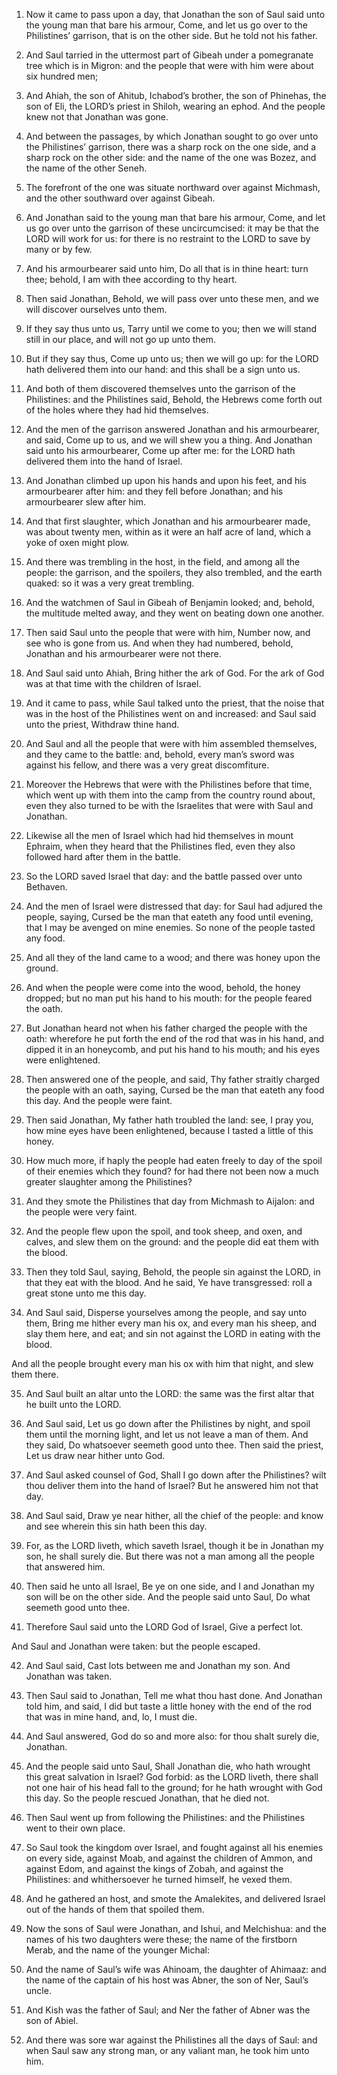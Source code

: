 1. Now it came to pass upon a day, that Jonathan the son of Saul
said unto the young man that bare his armour, Come, and let us go over
to the Philistines’ garrison, that is on the other side. But he told
not his father.

2. And Saul tarried in the uttermost part of Gibeah under a
pomegranate tree which is in Migron: and the people that were with him
were about six hundred men;

3. And Ahiah, the son of Ahitub,
Ichabod’s brother, the son of Phinehas, the son of Eli, the LORD’s
priest in Shiloh, wearing an ephod. And the people knew not that
Jonathan was gone.

4. And between the passages, by which Jonathan sought to go over
unto the Philistines’ garrison, there was a sharp rock on the one
side, and a sharp rock on the other side: and the name of the one was
Bozez, and the name of the other Seneh.

5. The forefront of the one was situate northward over against
Michmash, and the other southward over against Gibeah.

6. And Jonathan said to the young man that bare his armour, Come,
and let us go over unto the garrison of these uncircumcised: it may be
that the LORD will work for us: for there is no restraint to the LORD
to save by many or by few.

7. And his armourbearer said unto him, Do all that is in thine
heart: turn thee; behold, I am with thee according to thy heart.

8. Then said Jonathan, Behold, we will pass over unto these men, and
we will discover ourselves unto them.

9. If they say thus unto us, Tarry until we come to you; then we
will stand still in our place, and will not go up unto them.

10. But if they say thus, Come up unto us; then we will go up: for
the LORD hath delivered them into our hand: and this shall be a sign
unto us.

11. And both of them discovered themselves unto the garrison of the
Philistines: and the Philistines said, Behold, the Hebrews come forth
out of the holes where they had hid themselves.

12. And the men of the garrison answered Jonathan and his
armourbearer, and said, Come up to us, and we will shew you a thing.
And Jonathan said unto his armourbearer, Come up after me: for the
LORD hath delivered them into the hand of Israel.

13. And Jonathan climbed up upon his hands and upon his feet, and
his armourbearer after him: and they fell before Jonathan; and his
armourbearer slew after him.

14. And that first slaughter, which Jonathan and his armourbearer
made, was about twenty men, within as it were an half acre of land,
which a yoke of oxen might plow.

15. And there was trembling in the host, in the field, and among all
the people: the garrison, and the spoilers, they also trembled, and
the earth quaked: so it was a very great trembling.

16. And the watchmen of Saul in Gibeah of Benjamin looked; and,
behold, the multitude melted away, and they went on beating down one
another.

17. Then said Saul unto the people that were with him, Number now,
and see who is gone from us. And when they had numbered, behold,
Jonathan and his armourbearer were not there.

18. And Saul said unto Ahiah, Bring hither the ark of God. For the
ark of God was at that time with the children of Israel.

19. And it came to pass, while Saul talked unto the priest, that the
noise that was in the host of the Philistines went on and increased:
and Saul said unto the priest, Withdraw thine hand.

20. And Saul and all the people that were with him assembled
themselves, and they came to the battle: and, behold, every man’s
sword was against his fellow, and there was a very great discomfiture.

21. Moreover the Hebrews that were with the Philistines before that
time, which went up with them into the camp from the country round
about, even they also turned to be with the Israelites that were with
Saul and Jonathan.

22. Likewise all the men of Israel which had hid themselves in mount
Ephraim, when they heard that the Philistines fled, even they also
followed hard after them in the battle.

23. So the LORD saved Israel that day: and the battle passed over
unto Bethaven.

24. And the men of Israel were distressed that day: for Saul had
adjured the people, saying, Cursed be the man that eateth any food
until evening, that I may be avenged on mine enemies. So none of the
people tasted any food.

25. And all they of the land came to a wood; and there was honey
upon the ground.

26. And when the people were come into the wood, behold, the honey
dropped; but no man put his hand to his mouth: for the people feared
the oath.

27. But Jonathan heard not when his father charged the people with
the oath: wherefore he put forth the end of the rod that was in his
hand, and dipped it in an honeycomb, and put his hand to his mouth;
and his eyes were enlightened.

28. Then answered one of the people, and said, Thy father straitly
charged the people with an oath, saying, Cursed be the man that eateth
any food this day. And the people were faint.

29. Then said Jonathan, My father hath troubled the land: see, I
pray you, how mine eyes have been enlightened, because I tasted a
little of this honey.

30. How much more, if haply the people had eaten freely to day of
the spoil of their enemies which they found? for had there not been
now a much greater slaughter among the Philistines?

31. And they
smote the Philistines that day from Michmash to Aijalon: and the
people were very faint.

32. And the people flew upon the spoil, and took sheep, and oxen,
and calves, and slew them on the ground: and the people did eat them
with the blood.

33. Then they told Saul, saying, Behold, the people sin against the
LORD, in that they eat with the blood. And he said, Ye have
transgressed: roll a great stone unto me this day.

34. And Saul said, Disperse yourselves among the people, and say
unto them, Bring me hither every man his ox, and every man his sheep,
and slay them here, and eat; and sin not against the LORD in eating
with the blood.

And all the people brought every man his ox with him that night, and
slew them there.

35. And Saul built an altar unto the LORD: the same was the first
altar that he built unto the LORD.

36. And Saul said, Let us go down after the Philistines by night,
and spoil them until the morning light, and let us not leave a man of
them. And they said, Do whatsoever seemeth good unto thee. Then said
the priest, Let us draw near hither unto God.

37. And Saul asked counsel of God, Shall I go down after the
Philistines? wilt thou deliver them into the hand of Israel? But he
answered him not that day.

38. And Saul said, Draw ye near hither, all the chief of the people:
and know and see wherein this sin hath been this day.

39. For, as the LORD liveth, which saveth Israel, though it be in
Jonathan my son, he shall surely die. But there was not a man among
all the people that answered him.

40. Then said he unto all Israel, Be ye on one side, and I and
Jonathan my son will be on the other side. And the people said unto
Saul, Do what seemeth good unto thee.

41. Therefore Saul said unto the LORD God of Israel, Give a perfect
lot.

And Saul and Jonathan were taken: but the people escaped.

42. And Saul said, Cast lots between me and Jonathan my son. And
Jonathan was taken.

43. Then Saul said to Jonathan, Tell me what thou hast done. And
Jonathan told him, and said, I did but taste a little honey with the
end of the rod that was in mine hand, and, lo, I must die.

44. And Saul answered, God do so and more also: for thou shalt
surely die, Jonathan.

45. And the people said unto Saul, Shall Jonathan die, who hath
wrought this great salvation in Israel? God forbid: as the LORD
liveth, there shall not one hair of his head fall to the ground; for
he hath wrought with God this day. So the people rescued Jonathan,
that he died not.

46. Then Saul went up from following the Philistines: and the
Philistines went to their own place.

47. So Saul took the kingdom over Israel, and fought against all his
enemies on every side, against Moab, and against the children of
Ammon, and against Edom, and against the kings of Zobah, and against
the Philistines: and whithersoever he turned himself, he vexed them.

48. And he gathered an host, and smote the Amalekites, and delivered
Israel out of the hands of them that spoiled them.

49. Now the sons of Saul were Jonathan, and Ishui, and Melchishua:
and the names of his two daughters were these; the name of the
firstborn Merab, and the name of the younger Michal:

50. And the
name of Saul’s wife was Ahinoam, the daughter of Ahimaaz: and the name
of the captain of his host was Abner, the son of Ner, Saul’s uncle.

51. And Kish was the father of Saul; and Ner the father of Abner was
the son of Abiel.

52. And there was sore war against the Philistines all the days of
Saul: and when Saul saw any strong man, or any valiant man, he took
him unto him.
